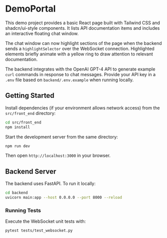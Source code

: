 # DemoPortal

This demo project provides a basic React page built with Tailwind CSS and shadcn/ui-style components. It lists API documentation items and includes an interactive floating chat window.

The chat window can now highlight sections of the page when the backend sends a
`highlightSelector` over the WebSocket connection. Highlighted elements briefly
animate with a yellow ring to draw attention to relevant documentation.

The backend integrates with the OpenAI GPT-4 API to generate example `curl`
commands in response to chat messages. Provide your API key in a `.env` file
based on `backend/.env.example` when running locally.

## Getting Started

Install dependencies (if your environment allows network access) from the
`src/front_end` directory:

```bash
cd src/front_end
npm install
```

Start the development server from the same directory:

```bash
npm run dev
```
Then open `http://localhost:3000` in your browser.

## Backend Server

The backend uses FastAPI. To run it locally:

```bash
cd backend
uvicorn main:app --host 0.0.0.0 --port 8000 --reload
```

### Running Tests

Execute the WebSocket unit tests with:

```bash
pytest tests/test_websocket.py
```

